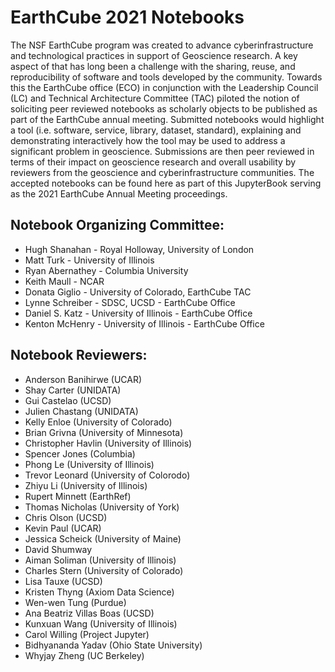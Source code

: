 # EarthCube 2021 Notebooks

The NSF EarthCube program was created to advance cyberinfrastructure and
technological practices in support of Geoscience research.  A key aspect of that
has long been a challenge with the sharing, reuse, and reproducibility of
software and tools developed by the community.  Towards this the EarthCube
office (ECO) in conjunction with the Leadership Council (LC) and Technical
Architecture Committee (TAC) piloted the notion of soliciting peer reviewed
notebooks as scholarly objects to be published as part of the EarthCube annual
meeting.   Submitted notebooks would highlight a tool (i.e. software, service,
library, dataset, standard), explaining and demonstrating interactively how the
tool may be used to address a significant problem in geoscience. Submissions are
then peer reviewed in terms of their impact on geoscience research and overall
usability by reviewers from the geoscience and cyberinfrastructure communities.
The accepted notebooks can be found here as part of this JupyterBook serving as
the 2021 EarthCube Annual Meeting proceedings.

## Notebook Organizing Committee:

* Hugh Shanahan - Royal Holloway, University of London
* Matt Turk - University of Illinois
* Ryan Abernathey - Columbia University
* Keith Maull - NCAR
* Donata Giglio - University of Colorado, EarthCube TAC
* Lynne Schreiber - SDSC, UCSD - EarthCube Office
* Daniel S. Katz  - University of Illinois - EarthCube Office
* Kenton McHenry - University of Illinois - EarthCube Office

## Notebook Reviewers:

* Anderson Banihirwe (UCAR)
* Shay Carter (UNIDATA)
* Gui Castelao (UCSD)
* Julien Chastang (UNIDATA)
* Kelly Enloe (University of Colorado)
* Brian Grivna (University of Minnesota)
* Christopher Havlin (University of Illinois)
* Spencer Jones (Columbia)
* Phong Le (University of Illinois)
* Trevor Leonard (University of Colorodo)
* Zhiyu Li (University of Illinois)
* Rupert Minnett (EarthRef)
* Thomas Nicholas (University of York)
* Chris Olson (UCSD)
* Kevin Paul (UCAR)
* Jessica Scheick (University of Maine)
* David Shumway
* Aiman Soliman (University of Illinois)
* Charles Stern (University of Colorado)
* Lisa Tauxe (UCSD)
* Kristen Thyng (Axiom Data Science)
* Wen-wen Tung (Purdue)
* Ana Beatriz Villas Boas (UCSD)
* Kunxuan Wang (University of Illinois)
* Carol Willing (Project Jupyter)
* Bidhyananda Yadav (Ohio State University)
* Whyjay Zheng (UC Berkeley)
